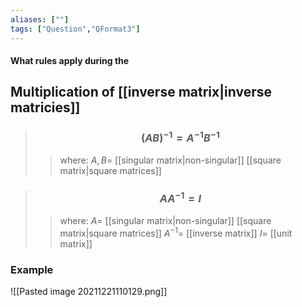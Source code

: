 ```yaml
---
aliases: [""]
tags: ["Question","QFormat3"]
---
```


#### What rules apply during the
## Multiplication of [[inverse matrix|inverse matricies]]

> ### $$ (AB)^{-1} = A^{-1} B^{-1} $$ 
>> where:
>> $A,B=$ [[singular matrix|non-singular]] [[square matrix|square matrices]]

> ### $$ AA^{-1} = I $$ 
>> where:
>> $A=$ [[singular matrix|non-singular]] [[square matrix|square matrices]]
>> $A^{-1}=$ [[inverse matrix]]
>> $I=$ [[unit matrix]]

### Example
![[Pasted image 20211221110129.png]]